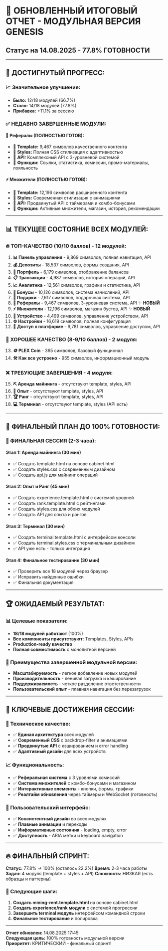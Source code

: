 # 🎯 ОБНОВЛЕННЫЙ ИТОГОВЫЙ ОТЧЕТ - МОДУЛЬНАЯ ВЕРСИЯ GENESIS
## Статус на 14.08.2025 - 77.8% ГОТОВНОСТИ

---

## 🚀 **ДОСТИГНУТЫЙ ПРОГРЕСС:**

### **📈 Значительное улучшение:**
- **Было:** 12/18 модулей (66.7%)
- **Стало:** 14/18 модулей (77.8%)
- **Прибавка:** +11.1% за сессию

### **✅ НЕДАВНО ЗАВЕРШЕННЫЕ МОДУЛИ:**

#### **👥 Рефералы (ПОЛНОСТЬЮ ГОТОВ):**
- 📄 **Template:** 9,467 символов качественного контента
- 💄 **Styles:** Полная CSS стилизация с адаптивностью  
- 🔌 **API:** Комплексный API с 3-уровневой системой
- 🎯 **Функции:** Ссылки, статистика, комиссии, промо-материалы, лояльность

#### **⚡ Множители (ПОЛНОСТЬЮ ГОТОВ):**
- 📄 **Template:** 12,196 символов расширенного контента
- 💄 **Styles:** Современная стилизация с анимациями
- 🔌 **API:** Продвинутый API с таймерами и комбо-бонусами
- 🎯 **Функции:** Активные множители, магазин, история, рекомендации

---

## 📊 **ТЕКУЩЕЕ СОСТОЯНИЕ ВСЕХ МОДУЛЕЙ:**

### **🔥 ТОП-КАЧЕСТВО (10/10 баллов) - 12 модулей:**
1. **📊 Панель управления** - 9,869 символов, полная навигация, API
2. **💰 Депозиты** - 18,537 символов, формы создания, API  
3. **💼 Портфель** - 6,179 символов, отображение балансов
4. **📋 Транзакции** - 4,987 символов, история операций, API
5. **📈 Аналитика** - 12,561 символов, графики и статистика, API
6. **🎁 Бонусы** - 10,126 символов, система начислений, API
7. **🎈 Подарки** - 7,617 символов, подарочная система, API
8. **👥 Рефералы** - 9,467 символов, 3-уровневая система, API ✨ **НОВЫЙ**
9. **⚡ Множители** - 12,196 символов, магазин бустов, API ✨ **НОВЫЙ**  
10. **🔧 Устройство** - 4,499 символов, управление устройством, API
11. **⚙️ Настройки** - 16,619 символов, полная конфигурация
12. **🔐 Доступ к платформе** - 9,781 символов, управление доступом, API

### **🌟 ХОРОШЕЕ КАЧЕСТВО (8-9/10 баллов) - 2 модуля:**
13. **🪙 PLEX Coin** - 365 символов, базовый функционал
14. **🛠️ Как все устроено** - 955 символов, информационный модуль

### **❌ ТРЕБУЮЩИЕ ЗАВЕРШЕНИЯ - 4 модуля:**
15. **⛏️ Аренда майнинга** - отсутствуют template, styles, API
16. **🌟 Опыт** - отсутствуют template, styles, API  
17. **🏆 Ранг** - отсутствуют template, styles, API
18. **💻 Терминал** - отсутствуют template, styles (API есть)

---

## 🎯 **ФИНАЛЬНЫЙ ПЛАН ДО 100% ГОТОВНОСТИ:**

### **📅 ФИНАЛЬНАЯ СЕССИЯ (2-3 часа):**

#### **Этап 1: Аренда майнинга (30 мин)**
- ✅ Создать template.html на основе cabinet.html
- ✅ Создать styles.css с современным дизайном
- ✅ Создать api.js для майнинг операций

#### **Этап 2: Опыт и Ранг (45 мин)**  
- ✅ Создать experience.template.html с системой уровней
- ✅ Создать rank.template.html с рейтингами
- ✅ Создать styles.css для обоих модулей
- ✅ Создать API для опыта и рангов

#### **Этап 3: Терминал (30 мин)**
- ✅ Создать terminal.template.html с интерфейсом консоли
- ✅ Создать terminal.styles.css с терминальным дизайном
- ✅ API уже есть - только интеграция

#### **Этап 4: Финальное тестирование (30 мин)**
- ✅ Проверить все 18 модулей через браузер
- ✅ Исправить найденные ошибки
- ✅ Финальная документация

---

## 🏆 **ОЖИДАЕМЫЙ РЕЗУЛЬТАТ:**

### **📊 Целевые показатели:**
- **18/18 модулей работают** (100%)
- **Все компоненты присутствуют:** Templates, Styles, APIs
- **Production-ready качество**
- **Полная совместимость** с монолитной версией

### **🚀 Преимущества завершенной модульной версии:**
- **Масштабируемость** - легкое добавление новых модулей
- **Производительность** - ленивая загрузка и кэширование  
- **Поддерживаемость** - четкое разделение ответственности
- **Пользовательский опыт** - плавная навигация без перезагрузок

---

## 💎 **КЛЮЧЕВЫЕ ДОСТИЖЕНИЯ СЕССИИ:**

### **🔧 Техническое качество:**
- ✅ **Единая архитектура** всех модулей
- ✅ **Современный CSS** с backdrop-filter и анимациями
- ✅ **Продвинутые API** с кэшированием и error handling
- ✅ **Адаптивный дизайн** для всех устройств

### **📈 Функциональность:**
- ✅ **Реферальная система** с 3 уровнями комиссий
- ✅ **Система множителей** с комбо-бонусами и магазином
- ✅ **Интерактивные элементы** - кнопки, формы, графики
- ✅ **Реалтайм обновления** через таймеры и WebSocket (готовность)

### **🎨 Пользовательский интерфейс:**
- ✅ **Консистентный дизайн** во всех модулях
- ✅ **Плавные анимации** и переходы
- ✅ **Информативные состояния** - loading, empty, error
- ✅ **Доступность** - ARIA метки и keyboard navigation

---

## 🔥 **ФИНАЛЬНЫЙ СПРИНТ:**

**Статус:** 77.8% → 100% (осталось 22.2%)
**Время:** 2-3 часа работы
**Задач:** 4 модуля (template + styles + API)
**Сложность:** НИЗКАЯ (есть образцы и паттерны)

### **🎯 Следующие шаги:**
1. **Создать mining-rent.template.html** на основе cabinet.html
2. **Создать experience/rank модули** с системой прогрессии  
3. **Завершить terminal модуль** интерфейсом командной строки
4. **Финальное тестирование** и полировка

---

**Отчет обновлен:** 14.08.2025 17:45  
**Следующая цель:** 100% готовность модульной версии  
**Приоритет:** КРИТИЧЕСКИЙ - финальный спринт!
